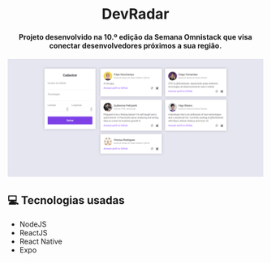 <h1 align="center">DevRadar</h1>

<h4 align="center">
	Projeto desenvolvido na 10.º edição da Semana Omnistack que visa conectar desenvolvedores próximos a sua região.
</h4>

![image](./images/web_screenshot.png)

## :computer: Tecnologias usadas

* NodeJS
* ReactJS
* React Native
* Expo
